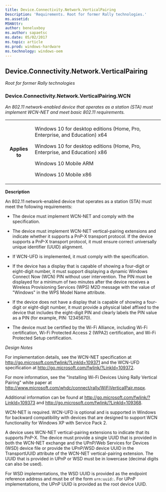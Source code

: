 ```yaml
---
title: Device.Connectivity.Network.VerticalPairing
Description: 'Requirements. Root for former Rally technologies.'
ms.assetid: 
MSHAttr: 
author: beneluxboy
ms.author: sapaetsc
ms.date: 05/02/2017
ms.topic: article
ms.prod: windows-hardware
ms.technology: windows-oem
---
```


<!--
# Device.Connectivity.Network.VerticalPairing

 - [Device.Connectivity.Network.VerticalPairing](#device.connectivity.network.verticalpairing)
-->

<a name="device.connectivity.network.verticalpairing"></a>
## Device.Connectivity.Network.VerticalPairing

*Root for former Rally technologies*

### Device.Connectivity.Network.VerticalPairing.WCN

*An 802.11 network-enabled device that operates as a station (STA) must implement WCN-NET and meet basic 802.11 requirements.*

<table>
<tr>
<th>Applies to</th>
<td>
<p>Windows 10 for desktop editions (Home, Pro, Enterprise, and Education) x64</p>
<p>Windows 10 for desktop editions (Home, Pro, Enterprise, and Education) x86</p>
<p>Windows 10 Mobile ARM</p>
<p>Windows 10 Mobile x86</p>
</td></tr></table>

**Description**

An 802.11 network-enabled device that operates as a station (STA) must meet the following requirements:

-   The device must implement WCN-NET and comply with the specification.

-   The device must implement WCN-NET vertical-pairing extensions and indicate whether it supports a PnP-X transport protocol. If the device supports a PnP-X transport protocol, it must ensure correct universally unique identifier (UUID) alignment.

-   If WCN-UFD is implemented, it must comply with the specification.

-   If the device has a display that is capable of showing a four-digit or eight-digit number, it must support displaying a dynamic Windows Connect Now (WCN) PIN without user intervention. The PIN must be displayed for a minimum of two minutes after the device receives a Wireless Provisioning Services (WPS) M2D message with the value of "Windows" in the WPS Model Name attribute.

-   If the device does not have a display that is capable of showing a four-digit or eight-digit number, it must provide a physical label affixed to the device that includes the eight-digit PIN and clearly labels the PIN value as a PIN (for example, PIN: 12345670).

-   The device must be certified by the Wi-Fi Alliance, including Wi-Fi certification, Wi-Fi Protected Access 2 (WPA2) certification, and Wi-Fi Protected Setup certification.

*Design Notes*

For implementation details, see the WCN-NET specification at <http://go.microsoft.com/fwlink/?LinkId=109371> and the WCN-UFD specification at <http://go.microsoft.com/fwlink/?LinkId=109372>.

For more information, see the "Installing Wi-Fi Devices Using Rally Vertical Pairing" white paper at <http://www.microsoft.com/whdc/connect/rally/WiFiVerticalPair.mspx>.

Additional information can be found at <http://go.microsoft.com/fwlink/?LinkId=109373> and <http://go.microsoft.com/fwlink/?LinkId=109368>.

WCN-NET is required. WCN-UFD is optional and is supported in Windows for backward compatibility with devices that are designed to support WCN functionality for Windows XP with Service Pack 2.

A device uses WCN-NET vertical-pairing extensions to indicate that its supports PnP-X. The device must provide a single UUID that is provided in both the WCN-NET exchange and the UPnP/Web Services for Devices (WSD) device file or provide the UPnP/WSD device UUID in the TransportUUID attribute of the WCN-NET vertical-pairing extension. The UUID that is provided in UPnP or WSD must be in lowercase (decimal digits can also be used).

For WSD implementations, the WSD UUID is provided as the endpoint reference address and must be of the form <code>urn:uuid:</code>. For UPnP implementations, the UPnP UUID is provided as the root device UUID.

